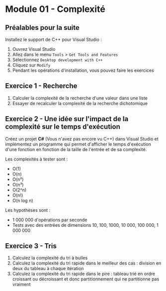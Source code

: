# Module 01 - Complexité

## Préalables pour la suite

Installez le support de C++ pour Visual Studio :

1. Ouvrez Visual Studio
2. Allez dans le menu `Tools` > `Get Tools and Features`
3. Sélectionnez `Desktop development with C++`
4. Cliquez sur `Modify`
5. Pendant les opérations d'installation, vous pouvez faire les exercices

## Exercice 1 - Recherche

1. Calculer la complexité de la recherche d'une valeur dans une liste
2. Essayer de recalculer la complexité de la recherche dichotomique

## Exercice 2 - Une idée sur l'impact de la complexité sur le temps d'exécution

Créez un projet **C#** (Vous n'avez pas encore vu C++) dans Visual Studio et implémentez un programme qui permet d'afficher le temps d'exécution d'une fonction en fonction de la taille de l'entrée et de sa complexité.

Les complexités à tester sont :

- O(1)
- O(n)
- O(n²)
- O(n³)
- O(2^n)
- O(n!)
- O(n log n)

Les hypothèses sont :

- 1 000 000 d'opérations par seconde
- Tests avec des entrées de dimensions 10, 100, 1000, 10 000, 100 000, 1 000 000

## Exercice 3 - Tris

1. Calculez la complexité du tri à bulles
2. Calculez la complexité du tri rapide dans le meilleur des cas : division en deux du tableau à chaque itération
3. Calculez la complexité du tri rapide dans le pire : tableau trié en ordre croissant ou décroissant et donc partitionnement qui ne partitionne pas vraiment
